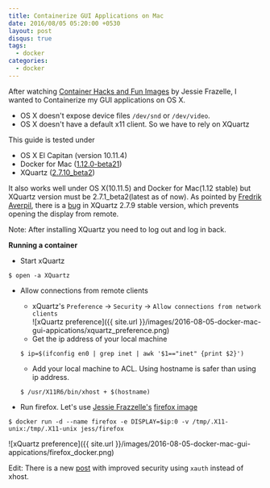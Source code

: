 ```yaml
---
title: Containerize GUI Applications on Mac
date: 2016/08/05 05:20:00 +0530
layout: post
disqus: true
tags:
  - docker
categories:
  - docker
---
```


After watching [Container Hacks and Fun Images](https://www.youtube.com/watch?v=1qlLUf7KtAw) by Jessie Frazelle, I wanted to Containerize my GUI applications on OS X.

* OS X doesn't expose device files `/dev/snd` or `/dev/video`.
* OS X doesn't have a default x11 client. So we have to rely on XQuartz

This guide is tested under

 * OS X El Capitan (version 10.11.4)
 * Docker for Mac ([1.12.0-beta21](https://docs.docker.com/docker-for-mac/))
 * XQuartz ([2.7.10_beta2](https://www.xquartz.org/releases/index.html))

It also works well under OS X(10.11.5) and Docker for Mac(1.12 stable) but XQuartz version must be 2.7.1_beta2(latest as of now). As pointed by [Fredrik Averpil](https://fredrikaverpil.github.io/2016/07/31/docker-for-mac-and-gui-applications/), there is a [bug](https://bugs.freedesktop.org/show_bug.cgi?id=95379) in XQuartz 2.7.9 stable version, which prevents opening the display from remote.

Note: After installing XQuartz you need to log out and log in back.

**Running a container**

* Start xQuartz  

```
$ open -a XQuartz
```

* Allow connections from remote clients  
  * xQuartz's `Preference` → `Security` → `Allow connections from network clients`  
  ![xQuartz preference]({{ site.url }}/images/2016-08-05-docker-mac-gui-appications/xquartz_preference.png)
  * Get the ip address of your local machine  

  ```
  $ ip=$(ifconfig en0 | grep inet | awk '$1=="inet" {print $2}')
  ```

  * Add your local machine to ACL. Using hostname is safer than using ip address.

  ```
  $ /usr/X11R6/bin/xhost + $(hostname)
  ```

* Run firefox. Let's use [Jessie Frazzelle's](https://blog.jessfraz.com/) [firefox image](https://github.com/jfrazelle/dockerfiles/tree/master/firefox)  

```
$ docker run -d --name firefox -e DISPLAY=$ip:0 -v /tmp/.X11-unix:/tmp/.X11-unix jess/firefox
```

![xQuartz preference]({{ site.url }}/images/2016-08-05-docker-mac-gui-appications/firefox_docker.png)

Edit: There is a new [post](http://www.ganesshkumar.com/2016/08/06/docker-mac-gui-applications-2.html) with improved security using `xauth` instead of xhost.
